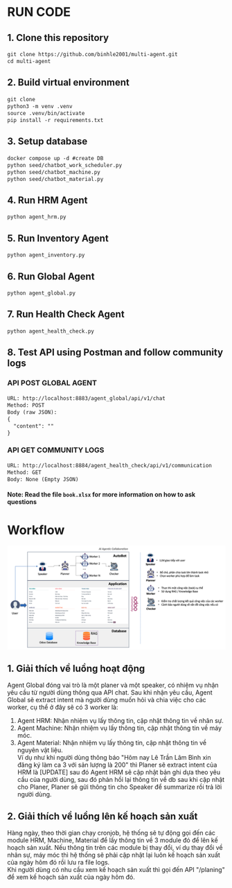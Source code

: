 # RUN CODE
## 1. Clone this repository
```
git clone https://github.com/binhle2001/multi-agent.git
cd multi-agent
```

## 2. Build virtual environment
```
git clone 
python3 -m venv .venv
source .venv/bin/activate
pip install -r requirements.txt
```
## 3. Setup database
```
docker compose up -d #create DB
python seed/chatbot_work_scheduler.py
python seed/chatbot_machine.py
python seed/chatbot_material.py
```
## 4. Run HRM Agent
```
python agent_hrm.py
```
## 5. Run Inventory Agent
```
python agent_inventory.py
```
## 6. Run Global Agent
```
python agent_global.py
```
## 7. Run Health Check Agent
```
python agent_health_check.py
```
## 8. Test API using Postman and follow community logs
### API POST GLOBAL AGENT
```
URL: http://localhost:8883/agent_global/api/v1/chat
Method: POST
Body (raw JSON):
{
  "content": ""
}
```
### API GET COMMUNITY LOGS
```
URL: http://localhost:8884/agent_health_check/api/v1/communication
Method: GET
Body: None (Empty JSON)
```
#### Note: Read the file `book.xlsx` for more information on how to ask questions
# Workflow
![](image.png)
## 1. Giải thích về luồng hoạt động
Agent Global đóng vai trò là một planer và một speaker, có nhiệm vụ nhận yêu cầu từ người dùng thông qua API chat. Sau khi nhận yêu cầu, Agent Global sẽ extract intent mà người dùng muốn hỏi và chia việc cho các worker, cụ thể ở đây sẽ có 3 worker là:
1. Agent HRM: Nhận nhiệm vụ lấy thông tin, cập nhật thông tin về nhân sự.  
2. Agent Machine: Nhận nhiệm vụ lấy thông tin, cập nhật thông tin về máy móc.  
3. Agent Material: Nhận nhiệm vụ lấy thông tin, cập nhật thông tin về nguyên vật liệu.  
Ví dụ như khi người dùng thông báo "Hôm nay Lê Trần Lâm Bình xin đăng ký làm ca 3 với sản lượng là 200" thì Planer sẽ extract intent của HRM là [UPDATE] sau đó Agent HRM sẽ cập nhật bản ghi dựa theo yêu cầu của người dùng, sau đó phản hồi lại thông tin về db sau khi cập nhật cho Planer, Planer sẽ gửi thông tin cho Speaker để summarize rồi trả lời người dùng.
## 2. Giải thích về luồng lên kế hoạch sản xuất
Hàng ngày, theo thời gian chạy cronjob, hệ thống sẽ tự động gọi đến các module HRM, Machine, Material để lấy thông tin về 3 module đó để lên kế hoạch sản xuất. Nếu thông tin trên các module bị thay đổi, ví dụ thay đổi về nhân sự, máy móc thì hệ thống sẽ phải cập nhật lại luôn kế hoạch sản xuất của ngày hôm đó rồi lưu ra file logs.  
Khi người dùng có nhu cầu xem kế hoạch sản xuất thì gọi đến API "/planing" để xem kế hoạch sản xuất của ngày hôm đó.

